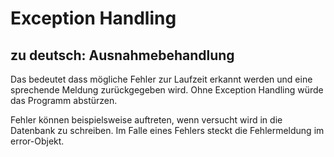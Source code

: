 # Exception Handling 

## zu deutsch: Ausnahmebehandlung

Das bedeutet dass mögliche Fehler zur Laufzeit erkannt werden und eine sprechende Meldung zurückgegeben wird. Ohne Exception Handling würde das Programm abstürzen.


Fehler können beispielsweise auftreten, wenn versucht wird in die Datenbank zu schreiben. Im Falle eines Fehlers steckt die Fehlermeldung im error-Objekt.